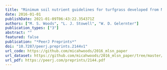 ```yaml
---
title: "Minimum soil nutrient guidelines for turfgrass developed from Mehlich 3 soil test results"
date: 2016-01-01
publishDate: 2021-01-09T06:43:22.354371Z
authors: ["M. S. Woods", "L. J. Stowell", "W. D. Gelernter"]
publication_types: ["3"]
abstract: ""
featured: false
publication: "*PeerJ Preprints*"
doi: "10.7287/peerj.preprints.2144v1"
url_code: https://github.com/micahwoods/2016_mlsn_paper
url_dataset: https://github.com/micahwoods/2016_mlsn_paper/tree/master/data
url_pdf: https://peerj.com/preprints/2144.pdf
---
```



